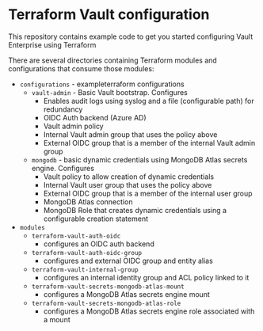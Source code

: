 # Terraform Vault configuration

This repository contains example code to get you started configuring Vault Enterprise using Terraform

There are several directories containing Terraform modules and configurations that consume those modules:

- `configurations` - exampleterraform configurations
  - `vault-admin` - Basic Vault bootstrap. Configures
    - Enables audit logs using syslog and a file (configurable path) for redundancy
    - OIDC Auth backend (Azure AD)
    - Vault admin policy
    - Internal Vault admin group that uses the policy above
    - External OIDC group that is a member of the internal Vault admin group
  - `mongodb` - basic dynamic credentials using MongoDB Atlas secrets engine. Configures
    - Vault policy to allow creation of dynamic credentials
    - Internal Vault user group that uses the policy above
    - External OIDC group that is a member of the internal user group
    - MongoDB Atlas connection
    - MongoDB Role that creates dynamic credentials using a configurable creation statement
- `modules`
  - `terraform-vault-auth-oidc`
    - configures an OIDC auth backend
  - `terraform-vault-auth-oidc-group`
    - configures and external OIDC group and entity alias
  - `terraform-vault-internal-group`
    - configures an internal identity group and ACL policy linked to it
  - `terraform-vault-secrets-mongodb-atlas-mount`
    - configures a MongoDB Atlas secrets engine mount
  - `terraform-vault-secrets-mongodb-atlas-role`
    - configures a MongoDB Atlas secrets engine role associated with a mount

